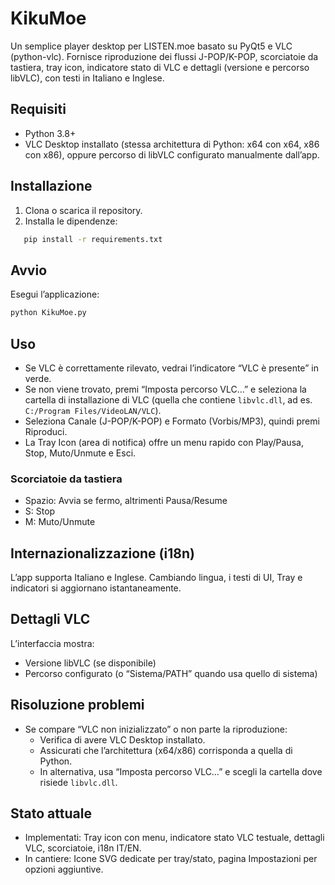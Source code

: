 # KikuMoe

Un semplice player desktop per LISTEN.moe basato su PyQt5 e VLC (python-vlc). Fornisce riproduzione dei flussi J-POP/K-POP, scorciatoie da tastiera, tray icon, indicatore stato di VLC e dettagli (versione e percorso libVLC), con testi in Italiano e Inglese.

## Requisiti
- Python 3.8+
- VLC Desktop installato (stessa architettura di Python: x64 con x64, x86 con x86),
  oppure percorso di libVLC configurato manualmente dall’app.

## Installazione
1. Clona o scarica il repository.
2. Installa le dipendenze:

```bash
   pip install -r requirements.txt
   ```

## Avvio
Esegui l’applicazione:

```bash
python KikuMoe.py
```

## Uso
- Se VLC è correttamente rilevato, vedrai l’indicatore “VLC è presente” in verde.
- Se non viene trovato, premi “Imposta percorso VLC…” e seleziona la cartella di installazione di VLC
  (quella che contiene `libvlc.dll`, ad es. `C:/Program Files/VideoLAN/VLC`).
- Seleziona Canale (J-POP/K-POP) e Formato (Vorbis/MP3), quindi premi Riproduci.
- La Tray Icon (area di notifica) offre un menu rapido con Play/Pausa, Stop, Muto/Unmute e Esci.

### Scorciatoie da tastiera
- Spazio: Avvia se fermo, altrimenti Pausa/Resume
- S: Stop
- M: Muto/Unmute

## Internazionalizzazione (i18n)
L’app supporta Italiano e Inglese. Cambiando lingua, i testi di UI, Tray e indicatori si aggiornano istantaneamente.

## Dettagli VLC
L’interfaccia mostra:
- Versione libVLC (se disponibile)
- Percorso configurato (o “Sistema/PATH” quando usa quello di sistema)

## Risoluzione problemi
- Se compare “VLC non inizializzato” o non parte la riproduzione:
  - Verifica di avere VLC Desktop installato.
  - Assicurati che l’architettura (x64/x86) corrisponda a quella di Python.
  - In alternativa, usa “Imposta percorso VLC…” e scegli la cartella dove risiede `libvlc.dll`.

## Stato attuale
- Implementati: Tray icon con menu, indicatore stato VLC testuale, dettagli VLC, scorciatoie, i18n IT/EN.
- In cantiere: Icone SVG dedicate per tray/stato, pagina Impostazioni per opzioni aggiuntive.